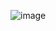 ![image](https://user-images.githubusercontent.com/104536689/190879994-85937197-d73f-417e-a602-78ec30434139.png)
